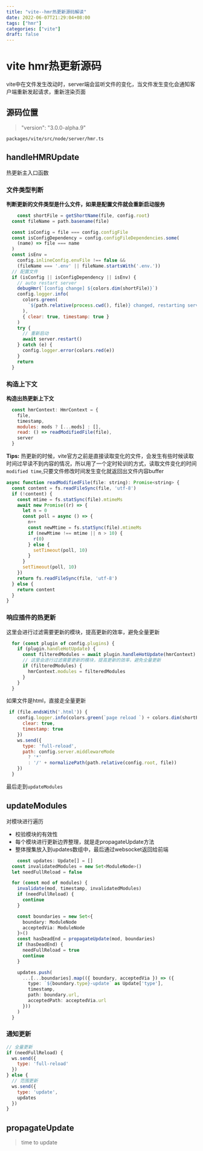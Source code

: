 ```yaml
---
title: "vite--hmr热更新源码解读"
date: 2022-06-07T21:29:04+08:00
tags: ["hmr"]
categories: ["vite"]
draft: false
---
```






# vite hmr热更新源码



vite中在文件发生改动时，server端会监听文件的变化，当文件发生变化会通知客户端重新发起请求，重新渲染页面





## 源码位置



>   "version": "3.0.0-alpha.9"



`packages/vite/src/node/server/hmr.ts`





## handleHMRUpdate



热更新主入口函数



### 文件类型判断



**判断更新的文件类型是什么文件，如果是配置文件就会重新启动服务**

```js
	const shortFile = getShortName(file, config.root)
  const fileName = path.basename(file)

  const isConfig = file === config.configFile
  const isConfigDependency = config.configFileDependencies.some(
    (name) => file === name
  )
  const isEnv =
    config.inlineConfig.envFile !== false &&
    (fileName === '.env' || fileName.startsWith('.env.'))
  // 配置文件
  if (isConfig || isConfigDependency || isEnv) {
    // auto restart server
    debugHmr(`[config change] ${colors.dim(shortFile)}`)
    config.logger.info(
      colors.green(
        `${path.relative(process.cwd(), file)} changed, restarting server...`
      ),
      { clear: true, timestamp: true }
    )
    try {
      // 重新启动
      await server.restart()
    } catch (e) {
      config.logger.error(colors.red(e))
    }
    return
  }
```



### 构造上下文



**构造出热更新上下文**

```js
  const hmrContext: HmrContext = {
    file,
    timestamp,
    modules: mods ? [...mods] : [],
    read: () => readModifiedFile(file),
    server
  }
```



**Tips:** 热更新的时候，vite官方之前是直接读取变化的文件，会发生有些时候读取时间过早读不到内容的情况，所以用了一个定时轮训的方式，读取文件变化的时间`modified time`,只要文件修改时间发生变化就返回出文件内容buffer

```js
async function readModifiedFile(file: string): Promise<string> {
  const content = fs.readFileSync(file, 'utf-8')
  if (!content) {
    const mtime = fs.statSync(file).mtimeMs
    await new Promise((r) => {
      let n = 0
      const poll = async () => {
        n++
        const newMtime = fs.statSync(file).mtimeMs
        if (newMtime !== mtime || n > 10) {
          r(0)
        } else {
          setTimeout(poll, 10)
        }
      }
      setTimeout(poll, 10)
    })
    return fs.readFileSync(file, 'utf-8')
  } else {
    return content
  }
}

```



### 响应插件的热更新



这里会进行过滤需要更新的模块，提高更新的效率，避免全量更新



```js
  for (const plugin of config.plugins) {
    if (plugin.handleHotUpdate) {
      const filteredModules = await plugin.handleHotUpdate(hmrContext)
      // 这里会进行过滤需要更新的模块，提高更新的效率，避免全量更新
      if (filteredModules) {
        hmrContext.modules = filteredModules
      }
    }
  }
```



如果文件是html，直接走全量更新

```js
 if (file.endsWith('.html')) {
    config.logger.info(colors.green(`page reload `) + colors.dim(shortFile), {
      clear: true,
      timestamp: true
    })
    ws.send({
      type: 'full-reload',
      path: config.server.middlewareMode
        ? '*'
        : '/' + normalizePath(path.relative(config.root, file))
    })
  } 
```



最后走到`updateModules`



## updateModules



对模块进行遍历

- 校验模块的有效性
- 每个模块进行更新边界整理，就是走propagateUpdate方法
- 整体搜集放入到updates数组中，最后通过websocket返回给前端



```typescript
	const updates: Update[] = []
  const invalidatedModules = new Set<ModuleNode>()
  let needFullReload = false

  for (const mod of modules) {
    invalidate(mod, timestamp, invalidatedModules)
    if (needFullReload) {
      continue
    }

    const boundaries = new Set<{
      boundary: ModuleNode
      acceptedVia: ModuleNode
    }>()
    const hasDeadEnd = propagateUpdate(mod, boundaries)
    if (hasDeadEnd) {
      needFullReload = true
      continue
    }

    updates.push(
      ...[...boundaries].map(({ boundary, acceptedVia }) => ({
        type: `${boundary.type}-update` as Update['type'],
        timestamp,
        path: boundary.url,
        acceptedPath: acceptedVia.url
      }))
    )
  }
```



### 通知更新



```js
// 全量更新
if (needFullReload) {
  ws.send({
    type: 'full-reload'
  })
} else {
  // 范围更新
  ws.send({
    type: 'update',
    updates
  })
}
```





## propagateUpdate



> time to update
